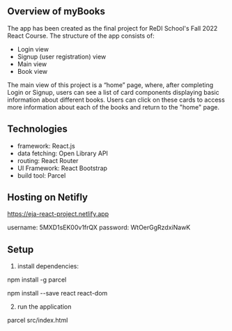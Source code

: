 ## Overview of myBooks

The app has been created as the final project for ReDI School's Fall 2022 React Course. The structure of the app consists of:

- Login view
- Signup (user registration) view
- Main view
- Book view
 
The main view of this project is a “home” page, where, after completing Login or Signup, users can see a list of card components displaying basic information about different books. Users can click on these cards to access more information about each of the books and return to the "home" page. 


## Technologies

- framework: React.js
- data fetching: Open Library API
- routing: React Router
- UI Framework: React Bootstrap
- build tool: Parcel


## Hosting on Netifly

https://eja-react-project.netlify.app

username: 5MXD1sEK00v1frQX
password: WtOerGgRzdxiNawK


## Setup

1) install dependencies:

npm install -g parcel

npm install --save react react-dom


2) run the application

parcel src/index.html